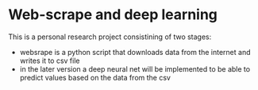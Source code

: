 # Web-scrape and deep learning
This is a personal research project consistining of two stages:
  - websrape is a python script that downloads data from the internet and writes it to csv file
  - in the later version a deep neural net will be implemented to be able to predict values based on the data from the csv
